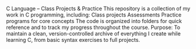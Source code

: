 C Language – Class Projects & Practice
This repository is a collection of my work in C programming, including:
Class projects
Assessments
Practice programs for core concepts
The code is organized into folders for quick reference and to track my progress throughout the course.
Purpose:
To maintain a clean, version-controlled archive of everything I create while learning C, from basic syntax exercises to full projects.
